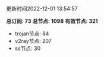 更新时间2022-12-01 13:54:57

**总订阅: 73**
**总节点: 1098**
**有效节点: 321**
- trojan节点: 84
- v2ray节点: 207
- ss节点: 30

